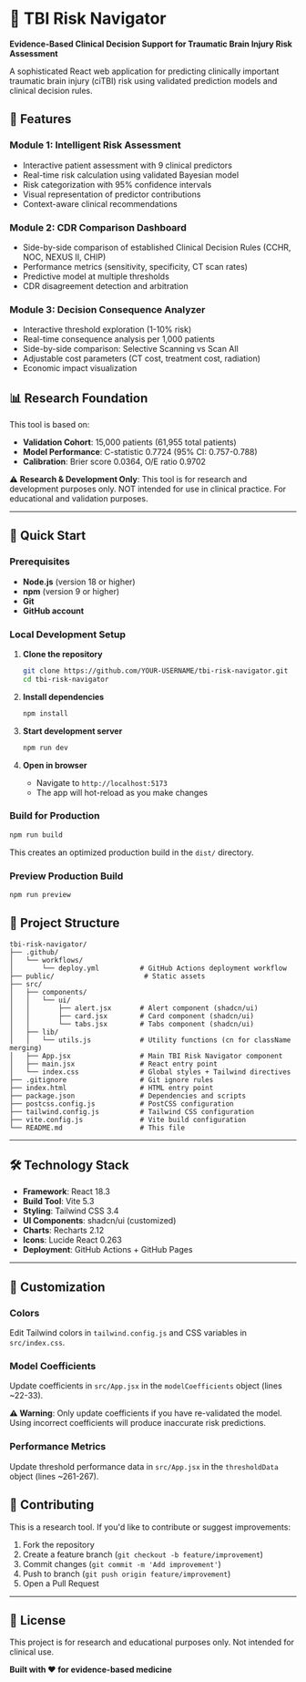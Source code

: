 # 🧠 TBI Risk Navigator

**Evidence-Based Clinical Decision Support for Traumatic Brain Injury Risk Assessment**

A sophisticated React web application for predicting clinically important traumatic brain injury (ciTBI) risk using validated prediction models and clinical decision rules.


## 🎯 Features

### Module 1: Intelligent Risk Assessment
- Interactive patient assessment with 9 clinical predictors
- Real-time risk calculation using validated Bayesian model
- Risk categorization with 95% confidence intervals
- Visual representation of predictor contributions
- Context-aware clinical recommendations

### Module 2: CDR Comparison Dashboard
- Side-by-side comparison of established Clinical Decision Rules (CCHR, NOC, NEXUS II, CHIP)
- Performance metrics (sensitivity, specificity, CT scan rates)
- Predictive model at multiple thresholds
- CDR disagreement detection and arbitration

### Module 3: Decision Consequence Analyzer
- Interactive threshold exploration (1-10% risk)
- Real-time consequence analysis per 1,000 patients
- Side-by-side comparison: Selective Scanning vs Scan All
- Adjustable cost parameters (CT cost, treatment cost, radiation)
- Economic impact visualization

## 📊 Research Foundation

This tool is based on:
- **Validation Cohort**: 15,000 patients (61,955 total patients)
- **Model Performance**: C-statistic 0.7724 (95% CI: 0.757-0.788)
- **Calibration**: Brier score 0.0364, O/E ratio 0.9702

⚠️ **Research & Development Only**: This tool is for research and development purposes only. NOT intended for use in clinical practice. For educational and validation purposes.

---

## 🚀 Quick Start

### Prerequisites

- **Node.js** (version 18 or higher)
- **npm** (version 9 or higher)
- **Git**
- **GitHub account**

### Local Development Setup

1. **Clone the repository**
   ```bash
   git clone https://github.com/YOUR-USERNAME/tbi-risk-navigator.git
   cd tbi-risk-navigator
   ```

2. **Install dependencies**
   ```bash
   npm install
   ```

3. **Start development server**
   ```bash
   npm run dev
   ```

4. **Open in browser**
   - Navigate to `http://localhost:5173`
   - The app will hot-reload as you make changes

### Build for Production

```bash
npm run build
```

This creates an optimized production build in the `dist/` directory.

### Preview Production Build

```bash
npm run preview
```

## 📁 Project Structure

```
tbi-risk-navigator/
├── .github/
│   └── workflows/
│       └── deploy.yml          # GitHub Actions deployment workflow
├── public/                      # Static assets
├── src/
│   ├── components/
│   │   └── ui/
│   │       ├── alert.jsx       # Alert component (shadcn/ui)
│   │       ├── card.jsx        # Card component (shadcn/ui)
│   │       └── tabs.jsx        # Tabs component (shadcn/ui)
│   ├── lib/
│   │   └── utils.js            # Utility functions (cn for className merging)
│   ├── App.jsx                 # Main TBI Risk Navigator component
│   ├── main.jsx                # React entry point
│   └── index.css               # Global styles + Tailwind directives
├── .gitignore                  # Git ignore rules
├── index.html                  # HTML entry point
├── package.json                # Dependencies and scripts
├── postcss.config.js           # PostCSS configuration
├── tailwind.config.js          # Tailwind CSS configuration
├── vite.config.js              # Vite build configuration
└── README.md                   # This file
```

---

## 🛠️ Technology Stack

- **Framework**: React 18.3
- **Build Tool**: Vite 5.3
- **Styling**: Tailwind CSS 3.4
- **UI Components**: shadcn/ui (customized)
- **Charts**: Recharts 2.12
- **Icons**: Lucide React 0.263
- **Deployment**: GitHub Actions + GitHub Pages

---

## 🎨 Customization

### Colors

Edit Tailwind colors in `tailwind.config.js` and CSS variables in `src/index.css`.

### Model Coefficients

Update coefficients in `src/App.jsx` in the `modelCoefficients` object (lines ~22-33).

**⚠️ Warning**: Only update coefficients if you have re-validated the model. Using incorrect coefficients will produce inaccurate risk predictions.

### Performance Metrics

Update threshold performance data in `src/App.jsx` in the `thresholdData` object (lines ~261-267).


## 🤝 Contributing

This is a research tool. If you'd like to contribute or suggest improvements:

1. Fork the repository
2. Create a feature branch (`git checkout -b feature/improvement`)
3. Commit changes (`git commit -m 'Add improvement'`)
4. Push to branch (`git push origin feature/improvement`)
5. Open a Pull Request

---

## 📄 License

This project is for research and educational purposes only. Not intended for clinical use.


**Built with ❤️ for evidence-based medicine**
